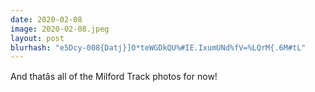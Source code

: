 ```yaml
---
date: 2020-02-08
image: 2020-02-08.jpeg
layout: post
blurhash: "e5Dcy-008{Datj}]O*teWGDkQU%#IE.IxumUNd%fV=%LQrM{.6M#tL"
---
```


And thatâs all of the Milford Track photos for now!
